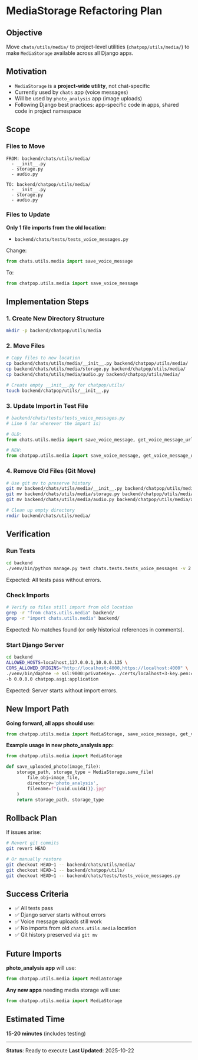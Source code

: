 # MediaStorage Refactoring Plan

## Objective

Move `chats/utils/media/` to project-level utilities (`chatpop/utils/media/`) to make `MediaStorage` available across all Django apps.

## Motivation

- `MediaStorage` is a **project-wide utility**, not chat-specific
- Currently used by `chats` app (voice messages)
- Will be used by `photo_analysis` app (image uploads)
- Following Django best practices: app-specific code in apps, shared code in project namespace

## Scope

### Files to Move

```
FROM: backend/chats/utils/media/
  - __init__.py
  - storage.py
  - audio.py

TO: backend/chatpop/utils/media/
  - __init__.py
  - storage.py
  - audio.py
```

### Files to Update

**Only 1 file imports from the old location:**
- `backend/chats/tests/tests_voice_messages.py`

Change:
```python
from chats.utils.media import save_voice_message
```

To:
```python
from chatpop.utils.media import save_voice_message
```

## Implementation Steps

### 1. Create New Directory Structure

```bash
mkdir -p backend/chatpop/utils/media
```

### 2. Move Files

```bash
# Copy files to new location
cp backend/chats/utils/media/__init__.py backend/chatpop/utils/media/
cp backend/chats/utils/media/storage.py backend/chatpop/utils/media/
cp backend/chats/utils/media/audio.py backend/chatpop/utils/media/

# Create empty __init__.py for chatpop/utils/
touch backend/chatpop/utils/__init__.py
```

### 3. Update Import in Test File

```python
# backend/chats/tests/tests_voice_messages.py
# Line 6 (or wherever the import is)

# OLD:
from chats.utils.media import save_voice_message, get_voice_message_url, delete_voice_message

# NEW:
from chatpop.utils.media import save_voice_message, get_voice_message_url, delete_voice_message
```

### 4. Remove Old Files (Git Move)

```bash
# Use git mv to preserve history
git mv backend/chats/utils/media/__init__.py backend/chatpop/utils/media/__init__.py
git mv backend/chats/utils/media/storage.py backend/chatpop/utils/media/storage.py
git mv backend/chats/utils/media/audio.py backend/chatpop/utils/media/audio.py

# Clean up empty directory
rmdir backend/chats/utils/media/
```

## Verification

### Run Tests

```bash
cd backend
./venv/bin/python manage.py test chats.tests.tests_voice_messages -v 2
```

Expected: All tests pass without errors.

### Check Imports

```bash
# Verify no files still import from old location
grep -r "from chats.utils.media" backend/
grep -r "import chats.utils.media" backend/
```

Expected: No matches found (or only historical references in comments).

### Start Django Server

```bash
cd backend
ALLOWED_HOSTS=localhost,127.0.0.1,10.0.0.135 \
CORS_ALLOWED_ORIGINS="http://localhost:4000,https://localhost:4000" \
./venv/bin/daphne -e ssl:9000:privateKey=../certs/localhost+3-key.pem:certKey=../certs/localhost+3.pem \
-b 0.0.0.0 chatpop.asgi:application
```

Expected: Server starts without import errors.

## New Import Path

**Going forward, all apps should use:**
```python
from chatpop.utils.media import MediaStorage, save_voice_message, get_voice_message_url
```

**Example usage in new photo_analysis app:**
```python
from chatpop.utils.media import MediaStorage

def save_uploaded_photo(image_file):
    storage_path, storage_type = MediaStorage.save_file(
        file_obj=image_file,
        directory='photo_analysis',
        filename=f"{uuid.uuid4()}.jpg"
    )
    return storage_path, storage_type
```

## Rollback Plan

If issues arise:

```bash
# Revert git commits
git revert HEAD

# Or manually restore
git checkout HEAD~1 -- backend/chats/utils/media/
git checkout HEAD~1 -- backend/chatpop/utils/
git checkout HEAD~1 -- backend/chats/tests/tests_voice_messages.py
```

## Success Criteria

- ✅ All tests pass
- ✅ Django server starts without errors
- ✅ Voice message uploads still work
- ✅ No imports from old `chats.utils.media` location
- ✅ Git history preserved via `git mv`

## Future Imports

**photo_analysis app** will use:
```python
from chatpop.utils.media import MediaStorage
```

**Any new apps** needing media storage will use:
```python
from chatpop.utils.media import MediaStorage
```

## Estimated Time

**15-20 minutes** (includes testing)

---

**Status**: Ready to execute
**Last Updated**: 2025-10-22
